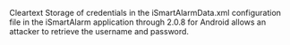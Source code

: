 Cleartext Storage of credentials in the iSmartAlarmData.xml configuration file in the iSmartAlarm application through 2.0.8 for Android allows an attacker to retrieve the username and password.